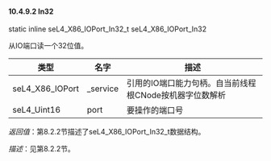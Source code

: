 #### 10.4.9.2  In32

static inline seL4_X86_IOPort_In32_t seL4_X86_IOPort_In32

从IO端口读一个32位值。

类型 | 名字 | 描述
--- | --- | ---
seL4_X86_IOPort | _service | 引用的IO端口能力句柄。自当前线程根CNode按机器字位数解析
seL4_Uint16 | port | 要操作的端口号

*返回值*：第8.2.2节描述了seL4_X86_IOPort_In32_t数据结构。

*描述*：见第8.2.2节。
